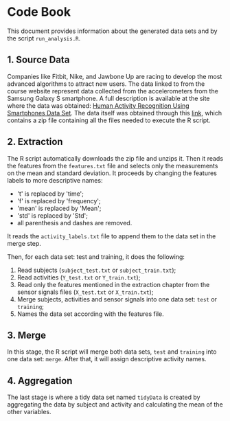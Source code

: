 # Code Book

This document provides information about the generated data sets and by the script `run_analysis.R`.

## 1. Source Data
Companies like Fitbit, Nike, and Jawbone Up are racing to develop the most advanced algorithms to attract new users. The data linked to from the course website represent data collected from the accelerometers from the Samsung Galaxy S smartphone. A full description is available at the site where the data was obtained: [Human Activity Recognition Using Smartphones Data Set](http://archive.ics.uci.edu/ml/datasets/Human+Activity+Recognition+Using+Smartphones).
The data itself was obtained through this [link](https://d396qusza40orc.cloudfront.net/getdata%2Fprojectfiles%2FUCI%20HAR%20Dataset.zip), which contains a zip file containing all the files needed to execute the R script.

## 2. Extraction
The R script automatically downloads the zip file and unzips it.
Then it reads the features from the `features.txt` file and selects only the measurements on the mean and standard deviation. It proceeds by changing the features labels to more descriptive names:
* 't' is replaced by 'time';
* 'f' is replaced by 'frequency';
* 'mean' is replaced by 'Mean';
* 'std' is replaced by 'Std';
* all parenthesis and dashes are removed.

It reads the `activity_labels.txt` file to append them to the data set in the merge step.

Then, for each data set: test and training, it does the following:

1. Read subjects (`subject_test.txt` or `subject_train.txt`);
2. Read activities (`Y_test.txt` or `Y_train.txt`);
3. Read only the features mentioned in the extraction chapter from the sensor signals files (`X_test.txt` or `X_train.txt`);
4. Merge subjects, activities and sensor signals into one data set: `test` or `training`;
5. Names the data set according with the features file.

## 3. Merge
In this stage, the R script will merge both data sets, `test` and `training` into one data set: `merge`.
After that, it will assign descriptive activity names.

## 4. Aggregation
The last stage is where a tidy data set named `tidyData` is created by aggregating the data by subject and activity and calculating the mean of the other variables.
